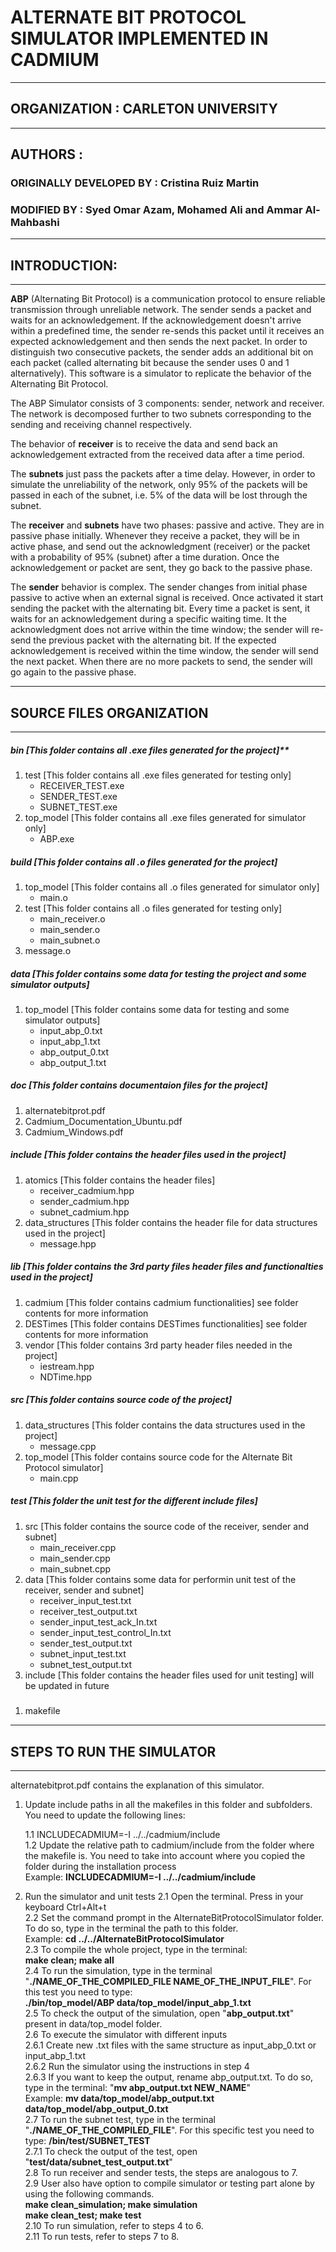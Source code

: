 # **ALTERNATE BIT PROTOCOL SIMULATOR IMPLEMENTED IN CADMIUM**
---
## ORGANIZATION : CARLETON UNIVERSITY
---
## AUTHORS :
### ORIGINALLY DEVELOPED BY : Cristina Ruiz Martin
### MODIFIED BY : Syed Omar Azam, Mohamed Ali and Ammar Al-Mahbashi                  
---
## INTRODUCTION:
---
**ABP** (Alternating Bit Protocol) is a communication protocol to ensure reliable transmission through unreliable network. The sender sends a packet and waits for an acknowledgement. If the acknowledgement doesn't arrive within a predefined time, the sender re-sends this packet until it receives an expected acknowledgement and then sends the next packet. In order to distinguish two consecutive packets, the sender adds an additional bit on each packet (called alternating bit because the sender uses 0 and 1 alternatively). This software is a simulator to replicate the behavior of the Alternating Bit Protocol. 

The ABP Simulator consists of 3 components: sender, network and receiver. The network is decomposed further to two subnets corresponding to the sending and receiving channel respectively.


The behavior of **receiver** is to receive the data and send back an acknowledgement extracted from the received data after a time period. 

The **subnets** just pass the packets after a time delay. However, in order to simulate the unreliability of the network, only 95% of the packets will be passed in each of the subnet, i.e. 5% of the data will be lost through the subnet.

 The **receiver** and **subnets** have two phases: passive and active. They are in passive phase initially. Whenever they receive a packet, they will be in active phase, and send out the acknowledgment (receiver) or the packet with a probability of 95% (subnet) after a time duration. Once the acknowledgement or packet are sent, they go back to the passive phase.

The **sender** behavior is complex. The sender changes from initial phase passive to active when an external signal is received. Once activated it start sending the packet with the alternating bit. Every time a packet is sent, it waits for an acknowledgement during a specific waiting time. It the acknowledgment does not arrive within the time window; the sender will re-send the previous packet with the alternating bit. If the expected acknowledgement is received within the time window, the sender will send the next packet. When there are no more packets to send, the sender will go again to the passive phase.

---

## SOURCE FILES ORGANIZATION
---
##### bin [This folder contains all .exe files generated for the project]**
1. test [This folder contains all .exe files generated for testing only]
    - RECEIVER_TEST.exe
    - SENDER_TEST.exe
    - SUBNET_TEST.exe
2. top_model [This folder contains all .exe files generated for simulator only]
	- ABP.exe
##### build [This folder contains all .o files generated for the project]
1. top_model [This folder contains all .o files generated for simulator only]
	- main.o
2. test [This folder contains all .o files generated for testing only]
	- main_receiver.o
	- main_sender.o
	- main_subnet.o
3. message.o
	
##### data [This folder contains some data for testing the project and some simulator outputs]
1. top_model [This folder contains some data for testing and some simulator outputs]
	- input_abp_0.txt
	- input_abp_1.txt
	- abp_output_0.txt
	- abp_output_1.txt

##### doc [This folder contains documentaion files for the project]
1. alternatebitprot.pdf
2. Cadmium_Documentation_Ubuntu.pdf
3. Cadmium_Windows.pdf

##### include [This folder contains the header files used in the project]
1. atomics [This folder contains the header files]
	- receiver_cadmium.hpp
	- sender_cadmium.hpp
	- subnet_cadmium.hpp
2. data_structures [This folder contains the header file for data structures used in the project]
	- message.hpp

##### lib [This folder contains the 3rd party files header files and functionalties used in the project]
1. cadmium [This folder contains cadmium functionalities]
		see folder contents for more information
2. DESTimes [This folder contains DESTimes functionalities]
		see folder contents for more information
3. vendor [This folder contains 3rd party header files needed in the project]
	- iestream.hpp
	- NDTime.hpp

##### src [This folder contains source code of the project]
1. data_structures [This folder contains the data structures used in the project]
	- message.cpp
2. top_model [This folder contains source code for the Alternate Bit Protocol simulator]	
	- main.cpp

##### test [This folder the unit test for the different include files]
1. src [This folder contains the source code of the receiver, sender and subnet]
	- main_receiver.cpp
	- main_sender.cpp
	- main_subnet.cpp
2. data [This folder contains some data for performin unit test of the receiver, sender and subnet]
	- receiver_input_test.txt
	- receiver_test_output.txt
	- sender_input_test_ack_In.txt
	- sender_input_test_control_In.txt
	- sender_test_output.txt
	- subnet_input_test.txt
	- subnet_test_output.txt
3. include [This folder contains the header files used for unit testing]
		will be updated in future
#####
1. makefile
---

## STEPS TO RUN THE SIMULATOR
---
alternatebitprot.pdf contains the explanation of this simulator.

1. Update include paths in all the makefiles in this folder and subfolders. You need to update the following lines:
	
	1.1 INCLUDECADMIUM=-I ../../cadmium/include </br>
    1.2 Update the relative path to cadmium/include from the folder where the makefile is. You need to take into account where you copied the folder during the installation process </br>
		Example: **INCLUDECADMIUM=-I ../../cadmium/include**
			
2. Run the simulator and unit tests
	2.1  Open the terminal. Press in your keyboard Ctrl+Alt+t </br>
	2.2  Set the command prompt in the AlternateBitProtocolSimulator folder. To do so, type in the terminal the path to this folder. </br>
		Example: **cd ../../AlternateBitProtocolSimulator** </br>
	2.3  To compile the whole project, type in the terminal: </br>
		**make clean; make all** </br>
	2.4  To run the simulation, type in the terminal "**./NAME_OF_THE_COMPILED_FILE NAME_OF_THE_INPUT_FILE**". For this test you need to type: </br>
		**./bin/top_model/ABP data/top_model/input_abp_1.txt** </br>
	2.5  To check the output of the simulation, open  "**abp_output.txt**" present in data/top_model folder. </br>
	2.6  To execute the simulator with different inputs </br>
		2.6.1 Create new .txt files with the same structure as input_abp_0.txt or input_abp_1.txt </br>
		2.6.2 Run the simulator using the instructions in step 4 </br>
		2.6.3 If you want to keep the output, rename abp_output.txt. To do so, type in the terminal: "**mv abp_output.txt NEW_NAME**" </br>
			Example: **mv data/top_model/abp_output.txt data/top_model/abp_output_0.txt** </br>
	2.7  To run the subnet test, type in the terminal "**./NAME_OF_THE_COMPILED_FILE**". For this specific test you need to type:
		**/bin/test/SUBNET_TEST** </br>
		2.7.1 To check the output of the test, open  "**test/data/subnet_test_output.txt**" </br>
	2.8  To run receiver and sender tests, the steps are analogous to 7. </br>
	2.9  User also have option to compile simulator or testing part alone by using the following commands. </br>
		**make clean_simulation; make simulation** </br>
		**make clean_test; make test** </br>
	2.10 To run simulation, refer to steps 4 to 6. </br>
	2.11 To run tests, refer to steps 7 to 8. </br>

